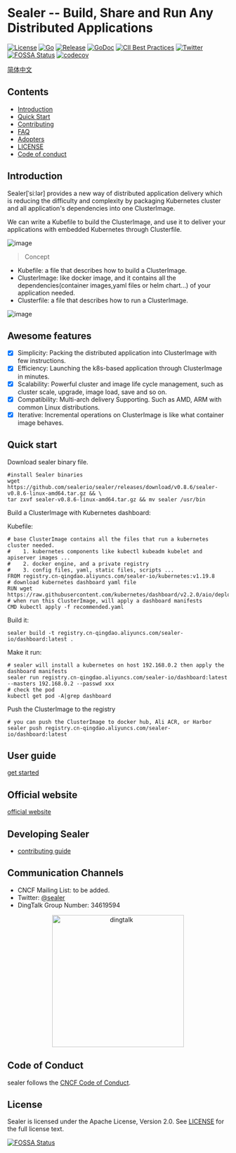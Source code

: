 # Sealer -- Build, Share and Run Any Distributed Applications

[![License](https://img.shields.io/badge/license-Apache%202-brightgreen.svg)](https://github.com/sealerio/sealer/blob/master/LICENSE)
[![Go](https://github.com/sealerio/sealer/actions/workflows/go.yml/badge.svg)](https://github.com/sealerio/sealer/actions/workflows/go.yml)
[![Release](https://github.com/sealerio/sealer/actions/workflows/release.yml/badge.svg)](https://github.com/sealerio/sealer/actions/workflows/release.yml)
[![GoDoc](https://godoc.org/github.com/sealerio/sealer?status.svg)](https://godoc.org/github.com/sealerio/sealer)
[![CII Best Practices](https://bestpractices.coreinfrastructure.org/projects/5205/badge)](https://bestpractices.coreinfrastructure.org/en/projects/5205)
[![Twitter](https://img.shields.io/badge/Follow-sealer-1DA1F2?logo=twitter)](https://twitter.com/sealer_oss)
[![FOSSA Status](https://app.fossa.com/api/projects/git%2Bgithub.com%2Fsealerio%2Fsealer.svg?type=shield)](https://app.fossa.com/projects/git%2Bgithub.com%2Fsealerio%2Fsealer?ref=badge_shield)
[![codecov](https://codecov.io/gh/sealerio/sealer/branch/main/graph/badge.svg?token=LH8XUR5YPL)](https://codecov.io/gh/sealerio/sealer)

[简体中文](./docs/README_zh.md)

## Contents

* [Introduction](#introduction)
* [Quick Start](#quick-start)
* [Contributing](./CONTRIBUTING.md)
* [FAQ](./FAQ.md)
* [Adopters](./Adopters.md)
* [LICENSE](LICENSE)
* [Code of conduct](./code-of-conduct.md)

## Introduction

Sealer[ˈsiːlər] provides a new way of distributed application delivery which is reducing the difficulty and complexity by packaging Kubernetes cluster and all application's dependencies into one ClusterImage.

We can write a Kubefile to build the ClusterImage, and use it to deliver your applications with embedded Kubernetes through Clusterfile.

![image](https://user-images.githubusercontent.com/8912557/117263291-b88b8700-ae84-11eb-8b46-838292e85c5c.png)

> Concept

* Kubefile: a file that describes how to build a ClusterImage.
* ClusterImage: like docker image, and it contains all the dependencies(container images,yaml files or helm chart...) of your application needed.
* Clusterfile: a file that describes how to run a ClusterImage.

![image](https://user-images.githubusercontent.com/8912557/117400612-97cf3a00-af35-11eb-90b9-f5dc8e8117b5.png)

## Awesome features

* [x] Simplicity: Packing the distributed application into ClusterImage with few instructions.
* [x] Efficiency: Launching the k8s-based application through ClusterImage in minutes.
* [x] Scalability: Powerful cluster and image life cycle management, such as cluster scale, upgrade, image load, save and so on.
* [x] Compatibility: Multi-arch delivery Supporting. Such as AMD, ARM with common Linux distributions.
* [x] Iterative: Incremental operations on ClusterImage is like what container image behaves.

## Quick start

Download sealer binary file.

```shell script
#install Sealer binaries
wget https://github.com/sealerio/sealer/releases/download/v0.8.6/sealer-v0.8.6-linux-amd64.tar.gz && \
tar zxvf sealer-v0.8.6-linux-amd64.tar.gz && mv sealer /usr/bin
```

Build a ClusterImage with Kubernetes dashboard:

Kubefile:

```shell script
# base ClusterImage contains all the files that run a kubernetes cluster needed.
#    1. kubernetes components like kubectl kubeadm kubelet and apiserver images ...
#    2. docker engine, and a private registry
#    3. config files, yaml, static files, scripts ...
FROM registry.cn-qingdao.aliyuncs.com/sealer-io/kubernetes:v1.19.8
# download kubernetes dashboard yaml file
RUN wget https://raw.githubusercontent.com/kubernetes/dashboard/v2.2.0/aio/deploy/recommended.yaml
# when run this ClusterImage, will apply a dashboard manifests
CMD kubectl apply -f recommended.yaml
```

Build it:

```shell script
sealer build -t registry.cn-qingdao.aliyuncs.com/sealer-io/dashboard:latest .
```

Make it run:

```shell script
# sealer will install a kubernetes on host 192.168.0.2 then apply the dashboard manifests
sealer run registry.cn-qingdao.aliyuncs.com/sealer-io/dashboard:latest --masters 192.168.0.2 --passwd xxx
# check the pod
kubectl get pod -A|grep dashboard
```

Push the ClusterImage to the registry

```shell script
# you can push the ClusterImage to docker hub, Ali ACR, or Harbor
sealer push registry.cn-qingdao.aliyuncs.com/sealer-io/dashboard:latest
```

## User guide

[get started](http://sealer.cool/docs/getting-started/introduction.html)

## Official website

[official website](http://sealer.cool)

## Developing Sealer

* [contributing guide](./CONTRIBUTING.md)

## Communication Channels

* CNCF Mailing List: to be added.
* Twitter: [@sealer](https://twitter.com/sealer_oss)
* DingTalk Group Number: 34619594

<!-- markdownlint-disable -->
<div align="center">
  <img src="https://user-images.githubusercontent.com/31209634/199941518-82f88ba5-d13c-420c-9197-95a422f6b543.JPG" width="300" title="dingtalk">
</div>
<!-- markdownlint-restore -->

## Code of Conduct

sealer follows the [CNCF Code of Conduct](https://github.com/cncf/foundation/blob/master/code-of-conduct.md).

## License

Sealer is licensed under the Apache License, Version 2.0. See [LICENSE](LICENSE) for the full license text.

[![FOSSA Status](https://app.fossa.com/api/projects/git%2Bgithub.com%2Fsealerio%2Fsealer.svg?type=large)](https://app.fossa.com/projects/git%2Bgithub.com%2Fsealerio%2Fsealer?ref=badge_large)
